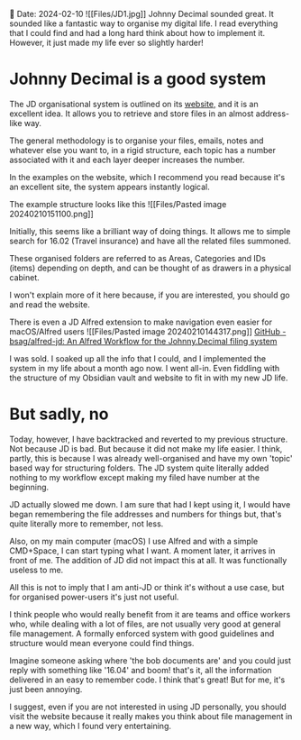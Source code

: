 
📅 Date: 2024-02-10
![[Files/JD1.jpg]]
Johnny Decimal sounded great. It sounded like a fantastic way to organise my digital life. I read everything that I could find and had a long hard think about how to implement it. However, it just made my life ever so slightly harder! 
# Johnny Decimal is a good system
The JD organisational system is outlined on its [website,](https://johnnydecimal.com) and it is an excellent idea. It allows you to retrieve and store files in an almost address-like way. 

The general methodology is to organise your files, emails, notes and whatever else you want to, in a rigid structure, each topic has a number associated with it and each layer deeper increases the number. 

In the examples on the website, which I recommend you read because it's an excellent site, the system appears instantly logical.

The example structure looks like this
![[Files/Pasted image 20240210151100.png]]

Initially, this seems like a brilliant way of doing things. It allows me to simple search for 16.02 (Travel insurance) and have all the related files summoned. 

These organised folders are referred to as Areas, Categories and IDs (items) depending on depth, and can be thought of as drawers in a physical cabinet.

I won't explain more of it here because, if you are interested, you should go and read the website.

There is even a JD Alfred extension to make navigation even easier for macOS/Alfred users 
![[Files/Pasted image 20240210144317.png]]
[GitHub - bsag/alfred-jd: An Alfred Workflow for the Johnny.Decimal filing system](https://github.com/bsag/alfred-jd)

I was sold. I soaked up all the info that I could, and I implemented the system in my life about a month ago now. I went all-in. Even fiddling with the structure of my Obsidian vault and website to fit in with my new JD life. 

# But sadly, no
Today, however, I have backtracked and reverted to my previous structure. Not because JD is bad. But because it did not make my life easier. I think, partly, this is because I was already well-organised and have my own 'topic' based way for structuring folders. The JD system quite literally added nothing to my workflow except making my filed have number at the beginning. 

JD actually slowed me down. I am sure that had I kept using it, I would have began remembering the file addresses and numbers for things but, that's quite literally more to remember, not less. 

Also, on my main computer (macOS) I use Alfred and with a simple CMD+Space, I can start typing what I want. A moment later, it arrives in front of me. The addition of JD did not impact this at all. It was functionally useless to me. 

All this is not to imply that I am anti-JD or think it's without a use case, but for organised power-users it's just not useful. 

I think people who would really benefit from it are teams and office workers who, while dealing with a lot of files, are not usually very good at general file management. A formally enforced system with good guidelines and structure would mean everyone could find things. 

Imagine someone asking where 'the bob documents are' and you could just reply with something like '16.04' and boom! that's it, all the information delivered in an easy to remember code. I think that's great! But for me, it's just been annoying. 

I suggest, even if you are not interested in using JD personally, you should visit the website because it really makes you think about file management in a new way, which I found very entertaining. 